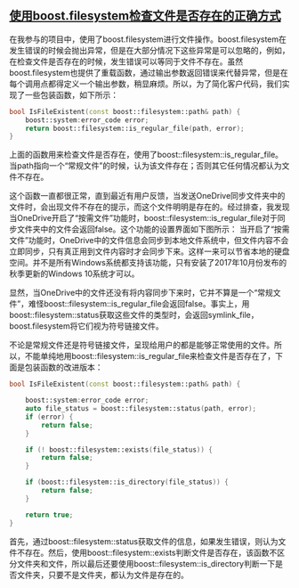 ## [使用boost.filesystem检查文件是否存在的正确方式](http://zplutor.github.io/2018/04/09/proper-way-to-check-file-existence-using-boost-filesystem/)
在我参与的项目中，使用了boost.filesystem进行文件操作。boost.filesystem在发生错误的时候会抛出异常，但是在大部分情况下这些异常是可以忽略的，例如，在检查文件是否存在的时候，发生错误可以等同于文件不存在。虽然boost.filesystem也提供了重载函数，通过输出参数返回错误来代替异常，但是在每个调用点都得定义一个输出参数，稍显麻烦。所以，为了简化客户代码，我们实现了一些包装函数，如下所示：
```cpp
bool IsFileExistent(const boost::filesystem::path& path) {
    boost::system:error_code error;
    return boost::filesystem::is_regular_file(path, error);
}
```
上面的函数用来检查文件是否存在，使用了boost::filesystem::is_regular_file。当path指向一个“常规文件”的时候，认为该文件存在；否则其它任何情况都认为文件不存在。

这个函数一直都很正常，直到最近有用户反馈，当发送OneDrive同步文件夹中的文件时，会出现文件不存在的提示，而这个文件明明是存在的。经过排查，我发现当OneDrive开启了“按需文件”功能时，boost::filesystem::is_regular_file对于同步文件夹中的文件会返回false。这个功能的设置界面如下图所示：
当开启了“按需文件”功能时，OneDrive中的文件信息会同步到本地文件系统中，但文件内容不会立即同步，只有真正用到文件内容时才会同步下来。这样一来可以节省本地的硬盘空间。并不是所有Windows系统都支持该功能，只有安装了2017年10月份发布的秋季更新的Windows 10系统才可以。

显然，当OneDrive中的文件还没有将内容同步下来时，它并不算是一个“常规文件”，难怪boost::filesystem::is_regular_file会返回false。事实上，用boost::filesystem::status获取这些文件的类型时，会返回symlink_file，boost.filesystem将它们视为符号链接文件。

不论是常规文件还是符号链接文件，呈现给用户的都是能够正常使用的文件。所以，不能单纯地用boost::filesystem::is_regular_file来检查文件是否存在了，下面是包装函数的改进版本：
```cpp
bool IsFileExistent(const boost::filesystem::path& path) {

    boost::system:error_code error;
    auto file_status = boost::filesystem::status(path, error);
    if (error) {
        return false;
    }

    if (! boost::filesystem::exists(file_status)) {
        return false;
    }

    if (boost::filesystem::is_directory(file_status)) {
        return false;
    }

    return true;
}
```
首先，通过boost::filesystem::status获取文件的信息，如果发生错误，则认为文件不存在。然后，使用boost::filesystem::exists判断文件是否存在，该函数不区分文件夹和文件，所以最后还要使用boost::filesystem::is_directory判断一下是否文件夹，只要不是文件夹，都认为文件是存在的。
